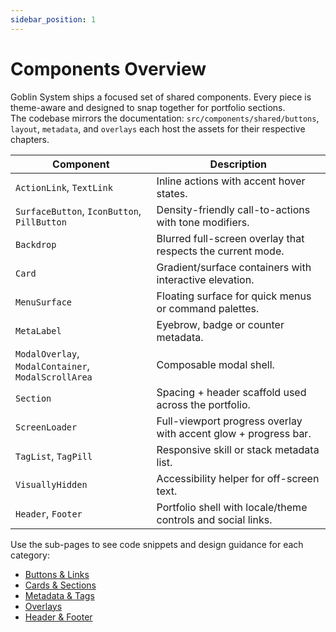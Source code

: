 ```yaml
---
sidebar_position: 1
---
```


# Components Overview

Goblin System ships a focused set of shared components. Every piece is theme-aware and designed to snap together for portfolio sections.  
The codebase mirrors the documentation: `src/components/shared/buttons`, `layout`, `metadata`, and `overlays` each host the assets for their respective chapters.

| Component | Description |
| --- | --- |
| `ActionLink`, `TextLink` | Inline actions with accent hover states. |
| `SurfaceButton`, `IconButton`, `PillButton` | Density-friendly call-to-actions with tone modifiers. |
| `Backdrop` | Blurred full-screen overlay that respects the current mode. |
| `Card` | Gradient/surface containers with interactive elevation. |
| `MenuSurface` | Floating surface for quick menus or command palettes. |
| `MetaLabel` | Eyebrow, badge or counter metadata. |
| `ModalOverlay`, `ModalContainer`, `ModalScrollArea` | Composable modal shell. |
| `Section` | Spacing + header scaffold used across the portfolio. |
| `ScreenLoader` | Full-viewport progress overlay with accent glow + progress bar. |
| `TagList`, `TagPill` | Responsive skill or stack metadata list. |
| `VisuallyHidden` | Accessibility helper for off-screen text. |
| `Header`, `Footer` | Portfolio shell with locale/theme controls and social links. |

Use the sub-pages to see code snippets and design guidance for each category:

- [Buttons & Links](./buttons.md)
- [Cards & Sections](./cards.md)
- [Metadata & Tags](./metadata.md)
- [Overlays](./overlays.md)
- [Header & Footer](./site-shell.md)
